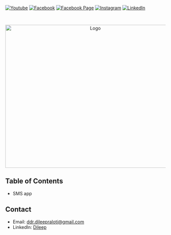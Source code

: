 [![Youtube][youtube-shield]][youtube-url]
[![Facebook][facebook-shield]][facebook-url]
[![Facebook Page][facebook-shield]][facebook-group-url]
[![Instagram][instagram-shield]][instagram-url]
[![LinkedIn][linkedin-shield]][linkedin-url]

<!-- PROJECT LOGO -->
<br />
<p align="center">
    <img src="https://png.pngtree.com/png-clipart/20211017/original/pngtree-school-logo-png-image_6851480.png](https://www.webassetscdn.com/avira/prod-blog/wp-content/uploads/2018/05/bestmessenger_head.jpg)" alt="Logo" width="550" height="450" />
    <h3 align="center">
        <a href="https://github.com/ddr-dileep/school-management-app" target="_blank" >
        </a>
    </h3>
</p>

## Table of Contents

- SMS app 



## Contact

- Email: [ddr.dileepraloti@gmail.com](mailto:ddr.dileepraloti@gmail.com)
- LinkedIn: [Dileep](https://linkedin.com/in/dileep-raloti)

<!-- MARKDOWN LINKS & IMAGES -->

[youtube-shield]: https://img.shields.io/badge/-Youtube-black.svg?style=round-square&logo=youtube&color=555&logoColor=white
[youtube-url]: https://youtube.com
[facebook-shield]: https://img.shields.io/badge/-Facebook-black.svg?style=round-square&logo=facebook&color=555&logoColor=white
[facebook-url]: https://facebook.com
[facebook-group-url]: https://facebook.com
[instagram-shield]: https://img.shields.io/badge/-Instagram-black.svg?style=round-square&logo=instagram&color=555&logoColor=white
[instagram-url]: https://instagram.com
[linkedin-shield]: https://img.shields.io/badge/-LinkedIn-black.svg?style=round-square&logo=linkedin&colorB=555
[linkedin-url]: https://linkedin.com/in/
